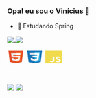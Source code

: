 ### Opa! eu sou o Vinícius 👋
- 🌱 Estudando Spring
  
<a href="#">
  <img height=180em align="center" src="https://github-readme-stats.vercel.app/api?username=nicius2&show_icons=true&theme=dark" />
</a>
<a href="#">
  <img height=180em align="center" src="https://github-readme-stats.vercel.app/api/top-langs?username=nicius2&layout=compact&langs_count-16&theme=dark" />
</a>

<div style:"display:inline_block><br>
<img align="center" alt="Viní-HTML" height="30" width="40" src="https://raw.githubusercontent.com/devicons/devicon/master/icons/html5/html5-original.svg">
<img align="center" alt="Viní-CSS" height="30" width="40" src="https://raw.githubusercontent.com/devicons/devicon/master/icons/css3/css3-original.svg">
<img align="center" alt="Viní-Js" height="30" width="40" src="https://raw.githubusercontent.com/devicons/devicon/master/icons/javascript/javascript-plain.svg">
</div>

## 
<div style:"display:inline_block><br>
<a href="https://instagram.com/nicius__" target="_blank"><img src="https://img.shields.io/badge/-Instagram-%23E4405F?style=for-the-badge&logo=instagram&logoColor=white" target="_blank"></a>
<a href="https://discord.com/invite/960667653830217839" target="_blank"><img src="https://img.shields.io/badge/Discord-7289DA?style=for-the-badge&logo=discord&logoColor=white" target="_blank"></a> 
</div>
